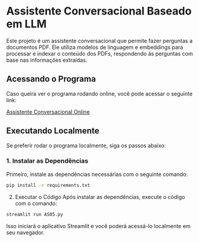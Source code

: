 # Assistente Conversacional Baseado em LLM

Este projeto é um assistente conversacional que permite fazer perguntas a documentos PDF. Ele utiliza modelos de linguagem e embeddings para processar e indexar o conteúdo dos PDFs, respondendo às perguntas com base nas informações extraídas.

## Acessando o Programa

Caso queira ver o programa rodando online, você pode acessar o seguinte link:

[Assistente Conversacional Online](https://arthurruiz.streamlit.app/)

## Executando Localmente

Se preferir rodar o programa localmente, siga os passos abaixo:

### 1. Instalar as Dependências

Primeiro, instale as dependências necessárias com o seguinte comando:

```bash
pip install -r requirements.txt
```
2. Executar o Código
Após instalar as dependências, execute o código com o comando:

```bash
streamlit run AS05.py
```

Isso iniciará o aplicativo Streamlit e você poderá acessá-lo localmente em seu navegador.
